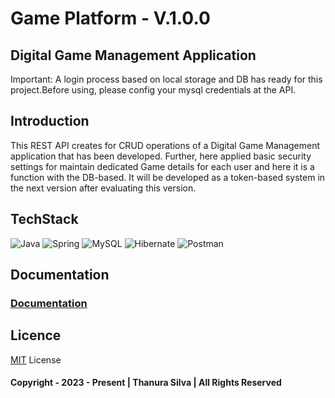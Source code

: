 # Game Platform - V.1.0.0
## Digital Game Management Application

Important: A login process based on local storage and DB has ready for this project.Before using, please config your mysql credentials at the API.

## Introduction
This REST API creates for CRUD operations of a Digital Game Management application that has been developed.
Further, here applied basic security settings for maintain dedicated Game details 
for each user and here it is a function with the DB-based.
It will be developed as a token-based system in the next version after evaluating this version.
## TechStack

![Java](https://img.shields.io/badge/java-%23ED8B00.svg?style=for-the-badge&logo=java&logoColor=white)
![Spring](https://img.shields.io/badge/Spring-6DB33F?style=for-the-badge&logo=spring&logoColor=white)
![MySQL](https://img.shields.io/badge/mysql-%2300f.svg?style=for-the-badge&logo=mysql&logoColor=white)
![Hibernate](https://img.shields.io/badge/Hibernate-59666C?style=for-the-badge&logo=Hibernate&logoColor=white)
![Postman](https://img.shields.io/badge/Postman-FF6C37?style=for-the-badge&logo=postman&logoColor=white)

## Documentation

### [Documentation](https://documenter.getpostman.com/view/20424985/2s93CSqBiJ#20ca1e1d-cadc-4909-bad3-613e4d003c65)


## Licence
[MIT](./License.txt) License 
#### Copyright - 2023 - Present | Thanura Silva | All Rights Reserved
